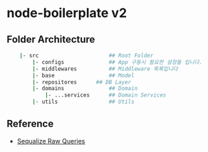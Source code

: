 # node-boilerplate v2

## Folder Architecture

```sh
    |- src                      ## Root Folder
        |- configs              ## App 구동시 필요한 설정들 입니다.
        |- middlewares          ## Middleware 목록입니다
        |- base                 ## Model
        |- repositores      ## DB Layer
        |- domains              ## Domain
            |- ...services      ## Domain Services
        |- utils                ## Utils
```

## Reference

- <a href="https://sequelize.org/docs/v6/core-concepts/raw-queries/"> Sequalize Raw Queries</a>
